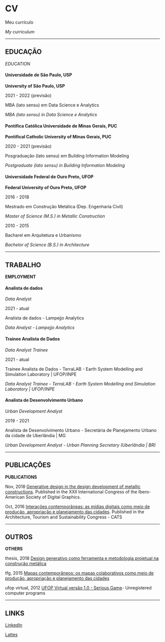 # CV

Meu currículo

*My curriculum*

----
## EDUCAÇÃO

*EDUCATION*

#### Universidade de São Paulo, USP

**University of São Paulo, USP**

2021 - 2022 (previsão)

MBA (lato sensu) em Data Science e Analytics

*MBA (lato sensu) in Data Science e Analytics*

#### Pontífica Católica Universidade de Minas Gerais, PUC

**Pontifical Catholic University of Minas Gerais, PUC**

2020 - 2021 (previsão)

Posgraduação (lato sensu) em Building Information Modeling

*Postgraduate (lato sensu) in Building Information Modeling*

#### Universidade Federal de Ouro Preto, UFOP

**Federal University of Ouro Preto, UFOP**


2016 - 2018	

Mestrado em Construção Metálica (Dep. Engenharia Civil)

*Master of Science (M.S.) in Metallic Construction*

2010 - 2015 

Bacharel em Arquitetura e Urbanismo

*Bachelor of Science (B.S.) in Architecture*

----

## TRABALHO

**EMPLOYMENT**

#### Analista de dados

*Data Analyst*

2021 - atual

Analista de dados - Lampejjo Analytics

*Data Analyst - Lampejjo Analytics*


#### Trainee Analista de Dados

*Data Analyst Trainee*

2021 - atual

Trainee Analista de Dados - TerraLAB - Earth System Modelling and Simulation Laboratory | UFOP/INPE

*Data Analyst Trainee - TerraLAB - Earth System Modelling and Simulation Laboratory | UFOP/INPE*


#### Analista de Desenvolvimento Urbano

*Urban Development Analyst*

2019 - 2021

Analista de Desenvolvimento Urbano - Secretária de Planejamento Urbano da cidade de Uberlândia | MG

*Urban Development Analyst - Urban Planning Secretary (Uberlândia | BR)*

----

## PUBLICAÇÕES

**PUBLICATIONS**


Nov, 2018 [Generative design in the design development of metallic constructions](http://www.proceedings.blucher.com.br/article-details/29707).
Published in the XXII International Congress of the Ibero-American Society of Digital Graphics.

Oct, 2016  [Interações contemporâneas: as mídias digitais como meio de produção, apropriação e planejamento das cidades](https://github.com/renatogcruz/CV/blob/master/others/paper_cats_2016.pdf). Published in the Architecture, Tourism and Sustainability Congress - CATS

----

## OUTROS

**OTHERS**

thesis, 2018 [Design generativo como ferramenta e metodologia projetual na construção metálica](http://www.repositorio.ufop.br/handle/123456789/10640)

tfg, 2015 [Mapas contemporâneos: os mapas colaborativos como meio de produção, apropriação e planejamento das cidades](https://github.com/renatogcruz/CV/blob/master/others/tfg_renatogcruz.pdf)

ufop virtual, 2012 [UFOP Virtual versão 1.0 - Serious Game](http://www.terralab.ufop.br/dokuwiki/doku.php?id=terralab:download)- Unregistered computer programs

----

## LINKS

[LinkedIn](https://www.linkedin.com/in/renato-g-cruz-81632965/)

[Lattes](http://buscatextual.cnpq.br/buscatextual/visualizacv.do?id=K4388894U9)
